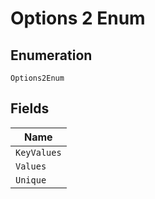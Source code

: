 
# Options 2 Enum

## Enumeration

`Options2Enum`

## Fields

| Name |
|  --- |
| `KeyValues` |
| `Values` |
| `Unique` |

